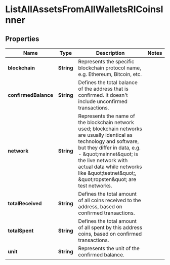 

# ListAllAssetsFromAllWalletsRICoinsInner


## Properties

| Name | Type | Description | Notes |
|------------ | ------------- | ------------- | -------------|
|**blockchain** | **String** | Represents the specific blockchain protocol name, e.g. Ethereum, Bitcoin, etc. |  |
|**confirmedBalance** | **String** | Defines the total balance of the address that is confirmed. It doesn&#39;t include unconfirmed transactions. |  |
|**network** | **String** | Represents the name of the blockchain network used; blockchain networks are usually identical as technology and software, but they differ in data, e.g. - \&quot;mainnet\&quot; is the live network with actual data while networks like \&quot;testnet\&quot;, \&quot;ropsten\&quot; are test networks. |  |
|**totalReceived** | **String** | Defines the total amount of all coins received to the address, based on confirmed transactions. |  |
|**totalSpent** | **String** | Defines the total amount of all spent by this address coins, based on confirmed transactions. |  |
|**unit** | **String** | Represents the unit of the confirmed balance. |  |




